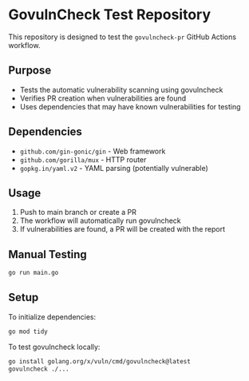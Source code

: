 # GovulnCheck Test Repository

This repository is designed to test the `govulncheck-pr` GitHub Actions workflow.

## Purpose

- Tests the automatic vulnerability scanning using govulncheck
- Verifies PR creation when vulnerabilities are found
- Uses dependencies that may have known vulnerabilities for testing

## Dependencies

- `github.com/gin-gonic/gin` - Web framework
- `github.com/gorilla/mux` - HTTP router
- `gopkg.in/yaml.v2` - YAML parsing (potentially vulnerable)

## Usage

1. Push to main branch or create a PR
2. The workflow will automatically run govulncheck
3. If vulnerabilities are found, a PR will be created with the report

## Manual Testing

```bash
go run main.go
```

## Setup

To initialize dependencies:
```bash
go mod tidy
```

To test govulncheck locally:
```bash
go install golang.org/x/vuln/cmd/govulncheck@latest
govulncheck ./...
```
